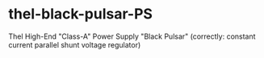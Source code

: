 # thel-black-pulsar-PS
Thel High-End "Class-A" Power Supply "Black Pulsar" (correctly: constant current parallel shunt voltage regulator)
